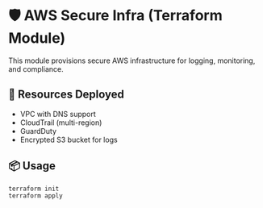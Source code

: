 # 🛡️ AWS Secure Infra (Terraform Module)

This module provisions secure AWS infrastructure for logging, monitoring, and compliance.

## 🚀 Resources Deployed

- VPC with DNS support
- CloudTrail (multi-region)
- GuardDuty
- Encrypted S3 bucket for logs

## 📦 Usage

```bash
terraform init
terraform apply
